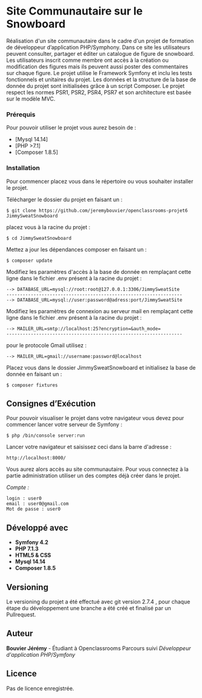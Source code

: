 # Site Communautaire sur le Snowboard

Réalisation d'un site communautaire dans le cadre d'un projet de formation de développeur d’application PHP/Symphony.
Dans ce site les utilisateurs peuvent consulter, partager et éditer un catalogue de figure de snowboard. Les utilisateurs 
inscrit comme membre ont accès à la création ou modification des figures mais ils peuvent aussi poster des commentaires 
sur chaque figure.
Le projet utilise le Framework Symfony et inclu les tests fonctionnels et unitaires du projet. Les données et la 
structure de la base de donnée du projet sont initialisées grâce à un script Composer. Le projet respect les normes 
PSR1, PSR2, PSR4, PSR7 et son architecture est basée sur le modèle MVC.

### Prérequis

Pour pouvoir utiliser le projet vous aurez besoin de :

* [Mysql 14.14]
* [PHP >7.1]
* [Composer 1.8.5]

### Installation

Pour commencer placez vous dans le répertoire ou vous souhaiter installer le projet.


Télécharger le dossier du projet en faisant un :
```
$ git clone https://github.com/jeremybouvier/openclassrooms-projet6 JimmySweatSnowboard
```
placez vous à la racine du projet  :
```
$ cd JimmySweatSnowboard
```

Mettez a jour les dépendances composer en faisant un :
```
$ composer update
```

Modifiez les paramètres d'accès à la base de donnée en remplaçant cette ligne dans le fichier .env présent à la racine du projet :
```
--> DATABASE_URL=mysql://root:root@127.0.0.1:3306/JimmySweatSite
-----------------------------------------------------------------
--> DATABASE_URL=mysql://user:password@adress:port/JimmySweatSite

```

Modifiez les paramètres de connexion au serveur mail en remplaçant cette ligne dans le fichier .env présent à la racine du projet :
```
--> MAILER_URL=smtp://localhost:25?encryption=&auth_mode=
-----------------------------------------------------------------
```
pour le protocole Gmail utilisez :
```
--> MAILER_URL=gmail://username:password@localhost

```

Placez vous dans le dossier JimmySweatSnowboard et initialisez la base de donnée en faisant un :
```
$ composer fixtures
```

## Consignes d’Exécution

Pour pouvoir visualiser le projet dans votre navigateur vous devez pour commencer lancer votre serveur de Symfony :
```
$ php /bin/console server:run
```

Lancer votre navigateur et saisissez ceci dans la barre d'adresse :
```
http://localhost:8000/
```

Vous aurez alors accès au site communautaire. 
Pour vous connectez à la partie administration utiliser un des comptes déjà créer dans le projet. 

*Compte :*

    login : user0
    email : user0@gmail.com
    Mot de passe : user0
    
## Développé avec

* **Symfony 4.2** 
* **PHP 7.1.3**
* **HTML5 & CSS**
* **Mysql 14.14**
* **Composer 1.8.5** 

## Versioning

Le versioning du projet a été effectué avec git version 2.7.4 , pour chaque étape du développement une branche a 
été créé et finalisé par un Pullrequest.

## Auteur

**Bouvier Jérémy** - Étudiant à Openclassrooms 
 Parcours suivi *Développeur d'application PHP/Symfony*

## Licence

Pas de licence enregistrée.
